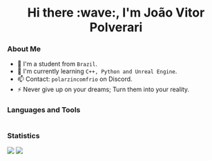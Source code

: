 <h1 align="center">Hi there :wave:, I'm João Vitor Polverari</h1>

### About Me
- :telescope: I'm a student from ``Brazil``.
- :seedling: I'm currently learning ``C++, Python and Unreal Engine``.
- :mailbox: Contact: ``polarzincomfrio`` on Discord.
- :zap: Never give up on your dreams; Turn them into your reality.

### Languages and Tools
<picture>
  <source media="(prefers-color-scheme: dark)" srcset="https://skillicons.dev/icons?i=git%2Ccpp%2Ccs%2Cpy%2Cvscode%2Cvisualstudio%2Crider%2Cunreal%2Cunity%2Clinux">
  <source media="(prefers-color-scheme: light)" srcset="https://skillicons.dev/icons?i=git%2Ccpp%2Ccs%2Cpy%2Cvscode%2Cvisualstudio%2Crider%2Cunreal%2Cunity%2Clinux&theme=light">
  <img alt="" src="">
</picture>

### Statistics

![](https://github-readme-stats-one-rosy.vercel.app/api?username=polarzincomfrio&hide_title=true&hide_border=true&show_icons=true&count_private=true&line_height=21&theme=transparent)
![](https://github-readme-stats-one-rosy.vercel.app/api/top-langs/?username=polarzincomfrio&hide_title=true&hide_border=true&layout=compact&hide=html&theme=transparent)
